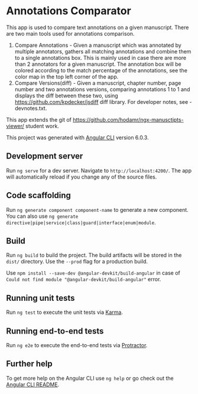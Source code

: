 # Annotations Comparator

This app is used to compare text annotations on a given manuscript.
There are two main tools used for annotations comparison.
1) Compare Annotations - Given a manuscript which was annotated by multiple annotators, gathers all matching annotations and combine them to a single annotations box. This is mainly used in case there are more than 2 annotators for a given manuscript.
The annotation box will be colored according to the match percentage of the annotations, see the color map in the top left corner of the app.
2) Compare Versions(diff) - Given a manuscript, chapter number, page number and two annotations versions, comparing annotations 1 to 1 and displays the diff between these two, using https://github.com/kpdecker/jsdiff diff library.
For developer notes, see - devnotes.txt.

This app extends the git of https://github.com/hodamr/ngx-manusctipts-viewer/ student work.

This project was generated with [Angular CLI](https://github.com/angular/angular-cli) version 6.0.3.

## Development server

Run `ng serve` for a dev server. Navigate to `http://localhost:4200/`. The app will automatically reload if you change any of the source files.

## Code scaffolding

Run `ng generate component component-name` to generate a new component. You can also use `ng generate directive|pipe|service|class|guard|interface|enum|module`.

## Build

Run `ng build` to build the project. The build artifacts will be stored in the `dist/` directory. Use the `--prod` flag for a production build.

Use `npm install --save-dev @angular-devkit/build-angular` in case of `Could not find module "@angular-devkit/build-angular"` error.

## Running unit tests

Run `ng test` to execute the unit tests via [Karma](https://karma-runner.github.io).

## Running end-to-end tests

Run `ng e2e` to execute the end-to-end tests via [Protractor](http://www.protractortest.org/).

## Further help

To get more help on the Angular CLI use `ng help` or go check out the [Angular CLI README](https://github.com/angular/angular-cli/blob/master/README.md).

